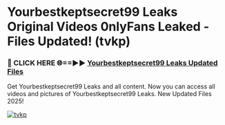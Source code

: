 # Yourbestkeptsecret99 Leaks Original Videos 0nlyFans Leaked - Files Updated! (tvkp)

<h3>🔴 CLICK HERE 🌐==►► <a href="https://tinyurl.com/ehrbuxhb" rel="nofollow">Yourbestkeptsecret99 Leaks Updated Files</a></h3>

Get Yourbestkeptsecret99 Leaks and all content. Now you can access all videos and pictures of Yourbestkeptsecret99 Leaks. New Updated Files 2025!

[![tvkp](https://i.imgur.com/lVYEuWS.gif)](https://tinyurl.com/ehrbuxhb)
